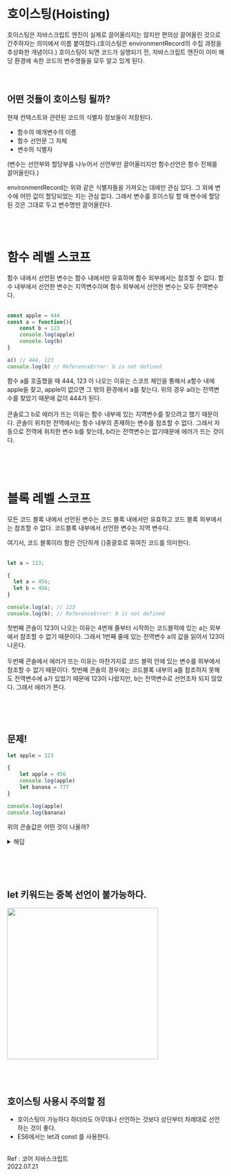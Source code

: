 # 호이스팅(Hoisting)

호이스팅은 자바스크립트 엔진이 실제로 끌어올리지는 않지만 편의상 끌어올린 것으로 간주하자는 의미에서 이름 붙여졌다.(호이스팅은 environmentRecord의 수집 과정을 추상화한 개념이다.) 호이스팅이 되면 코드가 실행되기 전, 자바스크립트 엔진이 이미 해당 환경에 속한 코드의 변수명들을 모두 알고 있게 된다. <br/><br/><br/>


## 어떤 것들이 호이스팅 될까?
현재 컨텍스트와 관련된 코드의 식별자 정보들이 저장된다.

- 함수의 매개변수의 이름
- 함수 선언문 그 자체
- 변수의 식별자

(변수는 선언부와 할당부를 나누어서 선언부만 끌어올리지만 함수선언은 함수 전체를 끌어올린다.)<br/>

environmentRecord는 위와 같은 식별자들을 가져오는 데에만 관심 있다. 그 외에 변수에 어떤 값이 할당되었는 지는 관심 없다. 그래서 변수를 호이스팅 할 때 변수에 할당된 것은 그대로 두고 변수명만 끌어올린다.<br/><br/><br/><br/>


 

# 함수 레벨 스코프
함수 내에서 선언된 변수는 함수 내에서만 유효하며 함수 외부에서는 참조할 수 없다.
함수 내부에서 선언한 변수는 지역변수이며 함수 외부에서 선언한 변수는 모두 전역변수다.<br/><br/>
```js
const apple = 444
const a = function(){
    const b = 123
    console.log(apple)
    console.log(b)
}

a() // 444, 123
console.log(b) // ReferenceError: b is not defined
```
함수 a를 호출했을 때 444, 123 이 나오는 이유는 스코프 체인을 통해서 a함수 내에 apple을 찾고, apple이 없으면 그 밖의 환경에서 a를 찾는다. 위의 경우 a라는 전역변수를 찾았기 때문에 값이 444가 된다.<br/><br/>
콘솔로그 b로 에러가 뜨는 이유는 함수 내부에 있는 지역변수를 찾으려고 했기 때문이다. 콘솔이 위치한 전역에서는 함수 내부의 존재하는 변수를 참조할 수 없다. 그래서 자동으로 전역에 위치한 변수 b를 찾는데, b라는 전역변수는 없기때문에 에러가 뜨는 것이다.


<br/><br/><br/>

# 블록 레벨 스코프
모든 코드 블록 내에서 선언된 변수는 코드 블록 내에서만 유효하고 코드 블록 외부에서는 참조할 수 없다.
코드블록 내부에서 선언한 변수는 지역 변수다.<br/>

여기서, 코드 블록이라 함은 간단하게 {}중괄호로 묶여진 코드를 의미한다.
<br/><br/>
```js
let a = 123;

{
  let a = 456;
  let b = 456;
}

console.log(a); // 123
console.log(b); // ReferenceError: b is not defined
```
첫번째 콘솔이 123이 나오는 이유는 4번재 줄부터 시작하는 코드블럭에 있는 a는 외부에서 참조할 수 없기 때문이다. 그래서 1번째 줄에 있는 전역변수 a의 값을 읽어서 123이 나온다.<br/><br/>
두번째 콘솔에서 에러가 뜨는 이유는 마찬가지로 코드 블럭 안에 있는 변수를 외부에서 참조할 수 없기 때문이다. 첫번째 콘솔의 경우에는 코드블록 내부의 a를 참조하지 못해도 전역변수에 a가 있었기 때문에 123이 나왔지만, b는 전역변수로 선언조차 되지 않았다. 그래서 에러가 뜬다.





<br/><br/><br/>



## 문제!
```js
let apple = 123

{
    let apple = 456
    console.log(apple)
    let banana = 777
}

console.log(apple)
console.log(banana)
```
위의 콘솔값은 어떤 것이 나올까?

<details>
<summary>
해답
</summary>
<div markdown="1">
456<br/>
123<br/>
Uncaught ReferenceError: banana is not defined<br/><br/>

코드 블록 내에서 선언된 변수 apple은 지역변수다.
let apple = 456이므로 코드 내의 console.log 값은 456이 된다.
let apple = 123 은 전역 변수이므로 같은 환경에 있는 console.log는 123이 출력된다.
banana에서 에러가 뜨는 이유는 코드 블록 내에서 선언된 banana 변수를 외부에서 출력하려고 했기 때문이다.
</div>
</details>
<br/><br/><br/><br/>

## let 키워드는 중복 선언이 불가능하다.
<img style="width:350px" src="https://img1.daumcdn.net/thumb/R1280x0/?scode=mtistory2&fname=https%3A%2F%2Fblog.kakaocdn.net%2Fdn%2FdcwnLB%2FbtrHJAFrsUW%2FGu8i7FZaouMC6WSaSkdWo0%2Fimg.png"><br/><br/><br/><br/>

 

## 호이스팅 사용시 주의할 점

- 호이스팅이 가능하다 하더라도 아무데나 선언하는 것보다 상단부터 차례대로 선언하는 것이 좋다.
- ES6에서는 let과 const 를 사용한다.

<br/>
Ref : 코어 자바스크립트
<br/>
2022.07.21